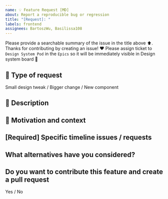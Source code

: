 ```yaml
---
name: 💡 Feature Request [MD]
about: Report a reproducible bug or regression
title: "[Request]: "
labels: frontend
assignees: BartoszWu, Basilissa108
---
```


Please provide a searchable summary of the issue in the title above ⬆️.
Thanks for contributing by creating an issue! ❤️
Please assign ticket to `Design System Pod` in the `Epics` so it will be immediately visible in Design system board 🙏

## 🚨  Type of request 
<!-- What kind of request you are asking for. -->
Small design tweak / Bigger change / New component

## 🚨  Description
<!-- Provide a clear and concise description of what you want to happen. -->

## 🚨 Motivation and context
<!-- 
        Tell us why this change is needed or helpful, and what problem it may help to solve. 
        If possible add some business/product context to help us understand the request better. 
 -->

## [Required] Specific timeline issues / requests
<!-- 
        Is it blocking you? When will you need it approximately?
         If possible, please include links to the related product issues here. 
 -->

## What alternatives have you considered?

##  Do you want to contribute this feature and create a pull request
Yes  / No 